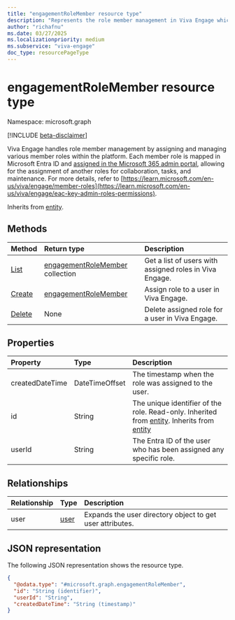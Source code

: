 ```yaml
---
title: "engagementRoleMember resource type"
description: "Represents the role member management in Viva Engage which involves assigning and managing various administrative roles and corp comm role within the Viva Engage platform."
author: "richafnu"
ms.date: 03/27/2025
ms.localizationpriority: medium
ms.subservice: "viva-engage"
doc_type: resourcePageType
---
```


# engagementRoleMember resource type

Namespace: microsoft.graph

[!INCLUDE [beta-disclaimer](../../includes/beta-disclaimer.md)]

Viva Engage handles role member management by assigning and managing various member roles within the platform. Each member role is mapped in Microsoft Entra ID and [assigned in the Microsoft 365 admin portal](https://learn.microsoft.com/en-us/microsoft-365/admin/add-users/assign-admin-roles?view=o365-worldwide), allowing for the assignment of another roles for collaboration, tasks, and maintenance. For more details, refer to [https://learn.microsoft.com/en-us/viva/engage/member-roles](https://learn.microsoft.com/en-us/viva/engage/eac-key-admin-roles-permissions).

Inherits from [entity](../resources/entity.md).

## Methods
|Method|Return type|Description|
|:---|:---|:---|
|[List](../api/engagementrole-list-members.md)|[engagementRoleMember](../resources/engagementrolemember.md) collection|Get a list of users with assigned roles in Viva Engage.|
|[Create](../api/engagementrole-post-members.md)|[engagementRoleMember](../resources/engagementrolemember.md)|Assign role to a user in Viva Engage.|
|[Delete](../api/engagementrole-delete-members.md)|None|Delete assigned role for a user in Viva Engage.|

## Properties
|Property|Type|Description|
|:---|:---|:---|
|createdDateTime|DateTimeOffset|The timestamp when the role was assigned to the user.|
|id|String|The unique identifier of the role. Read-only. Inherited from [entity](../resources/entity.md). Inherits from [entity](../resources/entity.md)|
|userId|String|The Entra ID of the user who has been assigned any specific role.|

## Relationships
|Relationship|Type|Description|
|:---|:---|:---|
|user|[user](../resources/user.md)|Expands the user directory object to get user attributes.|

## JSON representation
The following JSON representation shows the resource type.
<!-- {
  "blockType": "resource",
  "keyProperty": "id",
  "@odata.type": "microsoft.graph.engagementRoleMember",
  "baseType": "microsoft.graph.entity",
  "openType": false
}
-->
``` json
{
  "@odata.type": "#microsoft.graph.engagementRoleMember",
  "id": "String (identifier)",
  "userId": "String",
  "createdDateTime": "String (timestamp)"
}
```

